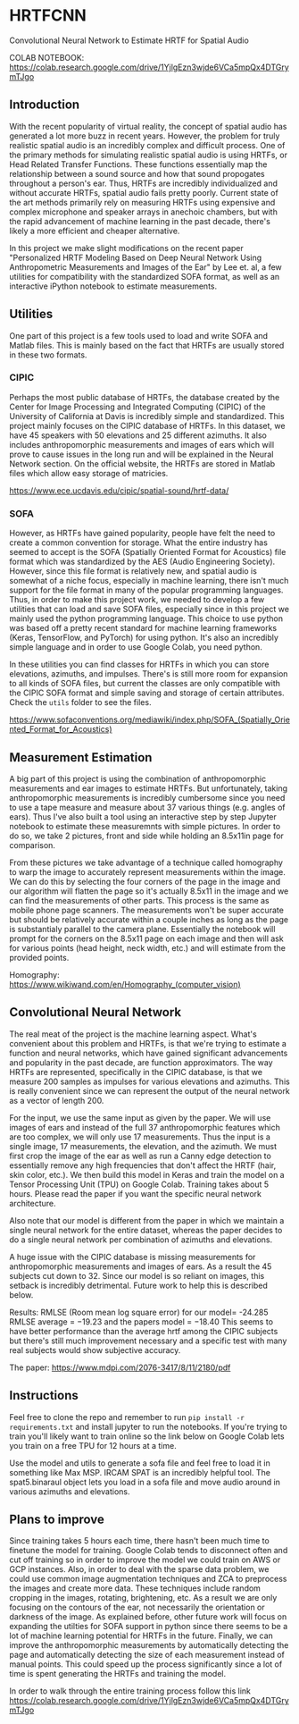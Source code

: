 # HRTFCNN
Convolutional Neural Network to Estimate HRTF for Spatial Audio

COLAB NOTEBOOK: https://colab.research.google.com/drive/1YjlgEzn3wjde6VCa5mpQx4DTGrymTJgo

## Introduction
With the recent popularity of virtual reality, the concept of spatial audio has generated a lot more buzz in recent years. However, the problem for truly realistic spatial audio is an incredibly complex and difficult process. One of the primary methods for simulating realistic spatial audio is using HRTFs, or Head Related Transfer Functions. These functions essentially map the relationship between a sound source and how that sound propogates throughout a person's ear. Thus, HRTFs are incredibly individualized and without accurate HRTFs, spatial audio fails pretty poorly. Current state of the art methods primarily rely on measuring HRTFs using expensive and complex microphone and speaker arrays in anechoic chambers, but with the rapid advancement of machine learning in the past decade, there's likely a more efficient and cheaper alternative. 

In this project we make slight modifications on the recent paper "Personalized HRTF Modeling Based on Deep Neural Network Using Anthropometric Measurements and Images of the Ear" by Lee et. al, a few utilities for compatibility with the standardized SOFA format, as well as an interactive iPython notebook to estimate measurements.

## Utilities
One part of this project is a few tools used to load and write SOFA and Matlab files. This is mainly based on the fact that HRTFs are usually stored in these two formats. 
### CIPIC
Perhaps the most public database of HRTFs, the database created by the Center for Image Processing and Integrated Computing (CIPIC) of the University of California at Davis is incredibly simple and standardized. This project mainly focuses on the CIPIC database of HRTFs. In this dataset, we have 45 speakers with 50 elevations and 25 different azimuths. It also includes anthropomorphic measurements and images of ears which will prove to cause issues in the long run and will be explained in the Neural Network section. On the official website, the HRTFs are stored in Matlab files which allow easy storage of matricies. 

https://www.ece.ucdavis.edu/cipic/spatial-sound/hrtf-data/
### SOFA
However, as HRTFs have gained popularity, people have felt the need to create a common convention for storage. What the entire industry has seemed to accept is the SOFA (Spatially Oriented Format for Acoustics) file format which was standardized by the AES (Audio Engineering Society). However, since this file format is relatively new, and spatial audio is somewhat of a niche focus, especially in machine learning, there isn't much support for the file format in many of the popular programming languages. Thus, in order to make this project work, we needed to develop a few utilities that can load and save SOFA files, especially since in this project we mainly used the python programming language. This choice to use python was based off a pretty recent standard for machine learning frameworks (Keras, TensorFlow, and PyTorch) for using python. It's also an incredibly simple language and in order to use Google Colab, you need python.

In these utilities you can find classes for HRTFs in which you can store elevations, azimuths, and impulses. There's is still more room for expansion to all kinds of SOFA files, but current the classes are only compatible with the CIPIC SOFA format and simple saving and storage of certain attributes. Check the `utils` folder to see the files.

https://www.sofaconventions.org/mediawiki/index.php/SOFA_(Spatially_Oriented_Format_for_Acoustics)

## Measurement Estimation
A big part of this project is using the combination of anthropomorphic measurements and ear images to estimate HRTFs. But unfortunately, taking anthropomorphic measurements is incredibly cumbersome since you need to use a tape measure and measure about 37 various things (e.g. angles of ears). Thus I've also built a tool using an interactive step by step Jupyter notebook to estimate these measuremnts with simple pictures. In order to do so, we take 2 pictures, front and side while holding an 8.5x11in page for comparison.

From these pictures we take advantage of a technique called homography to warp the image to accurately represent measurements within the image. We can do this by selecting the four corners of the page in the image and our algorithm will flatten the page so it's actually 8.5x11 in the image and we can find the measurements of other parts. This process is the same as mobile phone page scanners. The measurements won't be super accurate but should be relatively accurate within a couple inches as long as the page is substantialy parallel to the camera plane. Essentially the notebook will prompt for the corners on the 8.5x11 page on each image and then will ask for various points (head height, neck width, etc.) and will estimate from the provided points.

Homography: https://www.wikiwand.com/en/Homography_(computer_vision)


## Convolutional Neural Network
The real meat of the project is the machine learning aspect. What's convenient about this problem and HRTFs, is that we're trying to estimate a function and neural networks, which have gained significant advancements and popularity in the past decade, are function approximators. The way HRTFs are represented, specifically in the CIPIC database, is that we measure 200 samples as impulses for various elevations and azimuths. This is really convenient since we can represent the output of the neural network as a vector of length 200.

For the input, we use the same input as given by the paper. We will use images of ears and instead of the full 37 anthropomorphic features which are too complex, we will only use 17 measurements. Thus the input is a single image, 17 measurements, the elevation, and the azimuth. We must first crop the image of the ear as well as run a Canny edge detection to essentially remove any high frequencies that don't affect the HRTF (hair, skin color, etc.). We then build this model in Keras and train the model on a Tensor Processing Unit (TPU) on Google Colab. Training takes about 5 hours. Please read the paper if you want the specific neural network architecture.

Also note that our model is different from the paper in which we maintain a single neural network for the entire dataset, whereas the paper decides to do a single neural network per combination of azimuths and elevations.

A huge issue with the CIPIC database is missing measurements for anthropomorphic measurements and images of ears. As a result the 45 subjects cut down to 32. Since our model is so reliant on images, this setback is incredibly detrimental. Future work to help this is described below.

Results: RMLSE (Room mean log square error) for our model= -24.285 RMLSE average = −19.23 and the papers model = −18.40 This seems to have better performance than the average hrtf among the CIPIC subjects but there's still much improvement necessary and a specific test with many real subjects would show subjective accuracy. 

The paper:
https://www.mdpi.com/2076-3417/8/11/2180/pdf

## Instructions
Feel free to clone the repo and remember to run `pip install -r requirements.txt` and install jupyter to run the notebooks. If you're trying to train you'll likely want to train online so the link below on Google Colab lets you train on a free TPU for 12 hours at a time.

Use the model and utils to generate a sofa file and feel free to load it in something like Max MSP. IRCAM SPAT is an incredibly helpful tool. The spat5.binaraul object lets you load in a sofa file and move audio around in various azimuths and elevations.

## Plans to improve
Since training takes 5 hours each time, there hasn't been much time to finetune the model for training. Google Colab tends to disconnect often and cut off training so in order to improve the model we could train on AWS or GCP instances. Also, in order to deal with the sparse data problem, we could use common image augmentation techniques and ZCA to preprocess the images and create more data. These techniques include random cropping in the images, rotating, brightening, etc. As a result we are only focusing on the contours of the ear, not necessarily the orientation or darkness of the image. As explained before, other future work will focus on expanding the utilties for SOFA support in python since there seems to be a lot of machine learning potential for HRTFs in the future. Finally, we can improve the anthropomorphic measurements by automatically detecting the page and automatically detecting the size of each measurement instead of manual points. This could speed up the process significantly since a lot of time is spent generating the HRTFs and training the model.

In order to walk through the entire training process follow this link
https://colab.research.google.com/drive/1YjlgEzn3wjde6VCa5mpQx4DTGrymTJgo

